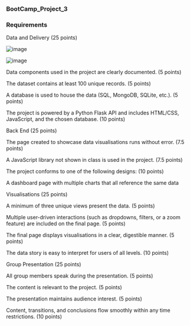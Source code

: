 ### BootCamp_Project_3

### Requirements

Data and Delivery (25 points)

![image](https://github.com/Dusko2779/BootCamp_project_3/assets/134830906/0ed2f6e7-1682-4461-ae06-6119c22ff9d8)

![image](https://github.com/Dusko2779/BootCamp_project_3/assets/134830906/71f2042a-3cb5-4627-8a9d-5639341a3f45)

Data components used in the project are clearly documented. (5 points)

The dataset contains at least 100 unique records. (5 points)

A database is used to house the data (SQL, MongoDB, SQLite, etc.). (5 points)

The project is powered by a Python Flask API and includes HTML/CSS, JavaScript, and the chosen database. (10 points)

Back End (25 points)

The page created to showcase data visualisations runs without error. (7.5 points)

A JavaScript library not shown in class is used in the project. (7.5 points)

The project conforms to one of the following designs: (10 points)

A dashboard page with multiple charts that all reference the same data

Visualisations (25 points)

A minimum of three unique views present the data. (5 points)

Multiple user-driven interactions (such as dropdowns, filters, or a zoom feature) are included on the final page. (5 points)

The final page displays visualisations in a clear, digestible manner. (5 points)

The data story is easy to interpret for users of all levels. (10 points)

Group Presentation (25 points)

All group members speak during the presentation. (5 points)

The content is relevant to the project. (5 points)

The presentation maintains audience interest. (5 points)

Content, transitions, and conclusions flow smoothly within any time restrictions. (10 points)
